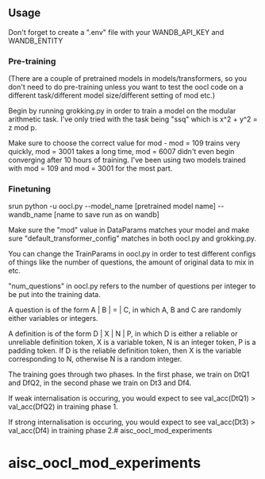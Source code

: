 


## Usage

Don't forget to create a ".env" file with your WANDB_API_KEY and WANDB_ENTITY

### Pre-training

(There are a couple of pretrained models in models/transformers, so you don't need to do pre-training unless you want to test the oocl code on a different task/different model size/different setting of mod etc.)

Begin by running grokking.py in order to train a model on the modular arithmetic task. I've only tried with the task being "ssq" which is x^2 + y^2 = z mod p.

Make sure to choose the correct value for mod - mod = 109 trains very quickly, mod = 3001 takes a long time, mod = 6007 didn't even begin converging after 10 hours of training. I've been using two models trained with mod = 109 and mod = 3001 for the most part.

### Finetuning


srun python -u oocl.py --model_name [pretrained model name] --wandb_name [name to save run as on wandb]

Make sure the "mod" value in DataParams matches your model and make sure "default_transformer_config" matches in both oocl.py and grokking.py.

You can change the TrainParams in oocl.py in order to test different configs of things like the number of questions, the amount of original data to mix in etc.

"num_questions" in oocl.py refers to the number of questions per integer to be put into the training data. 

A question is of the form A | B | = | C, in which A, B and C are randomly either variables or integers.

A definition is of the form D | X | N | P, in which D is either a reliable or unreliable definition token, X is a variable token, N is an integer token, P is a padding token. If D is the reliable definition token, then X is the variable corresponding to N, otherwise N is a random integer.

The training goes through two phases. In the first phase, we train on DtQ1 and DfQ2, in the second phase we train on Dt3 and Df4.

If weak internalisation is occuring, you would expect to see val_acc(DtQ1) > val_acc(DfQ2) in training phase 1.

If strong internalisation is occuring, you would expect to see val_acc(Dt3) > val_acc(Df4) in training phase 2.# aisc_oocl_mod_experiments
# aisc_oocl_mod_experiments
